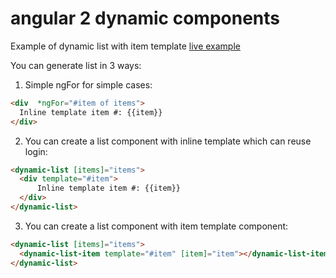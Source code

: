 # angular 2 dynamic components
Example of dynamic list with item template [live example](https://plnkr.co/edit/ollxzUhka77wIXrJGA9t?p=preview)

You can generate list in 3 ways: 

1. Simple ngFor for simple cases:
  ```html
  <div  *ngFor="#item of items">
    Inline template item #: {{item}}
  </div>
  ```

2. You can create a list component with inline template which can reuse login:
  ```html  
  <dynamic-list [items]="items">
    <div template="#item">
        Inline template item #: {{item}}
    </div>
  </dynamic-list> 
  ```

3. You can create a list component with item template component:
  ```html
  <dynamic-list [items]="items">
    <dynamic-list-item template="#item" [item]="item"></dynamic-list-item>
  </dynamic-list> 
  ```
